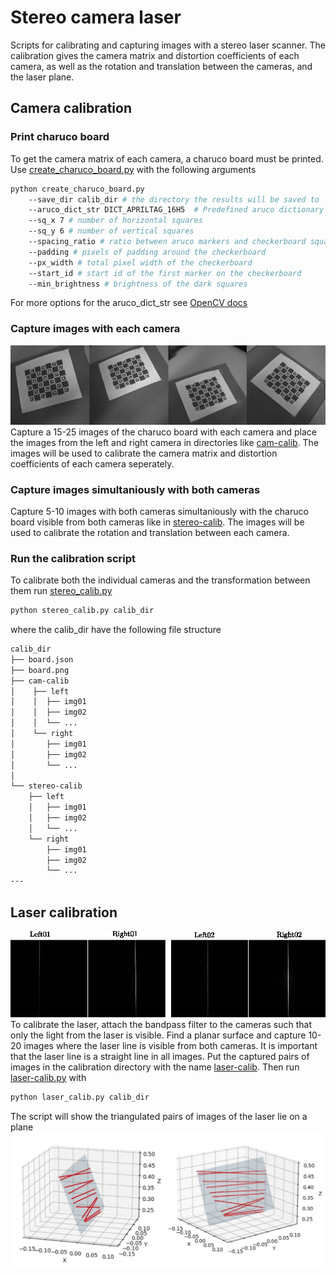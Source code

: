 # Stereo camera laser

Scripts for calibrating and capturing images with a stereo laser scanner. 
The calibration gives the camera matrix and distortion coefficients of each camera,
as well as the rotation and translation between the cameras, and the laser plane.

## Camera calibration
### Print charuco board
To get the camera matrix of each camera, a charuco board must be printed. 
Use [create_charuco_board.py](calibration/create_charuco_board.py) with the following arguments
```bash
python create_charuco_board.py 
	--save_dir calib_dir # the directory the results will be saved to
	--aruco_dict_str DICT_APRILTAG_16H5  # Predefined aruco dictionary
	--sq_x 7 # number of horizontal squares
	--sq_y 6 # number of vertical squares
	--spacing_ratio # ratio between aruco markers and checkerboard squares
	--padding # pixels of padding around the checkerboard
	--px_width # total pixel width of the checkerboard
	--start_id # start id of the first marker on the checkerboard
	--min_brightness # brightness of the dark squares
```
For more options for the aruco_dict_str see [OpenCV docs](https://docs.opencv.org/3.4/d9/d6a/group__aruco.html#ggac84398a9ed9dd01306592dd616c2c975a6eb1a3e9c94c7123d8b1904a57193f16) 

### Capture images with each camera
![Cam-calib-images](docs/cam-calib-images.jpg)
Capture a 15-25 images of the charuco board with each camera and place the images from the left and right camera in 
directories like [cam-calib](calibration/calib-05-01/cam-calib). The images will be used to calibrate the camera matrix and distortion coefficients of each camera seperately.

### Capture images simultaniously with both cameras
Capture 5-10 images with both cameras simultaniously with the charuco board visible from both cameras like in [stereo-calib](calibration/calib-05-01/stereo-calib). The images will be used to calibrate the rotation and translation between each camera.

### Run the calibration script
To calibrate both the individual cameras and the transformation between them run [stereo_calib.py](calibration/stereo_calib.py)
```bash
python stereo_calib.py calib_dir
```
where the calib_dir have the following file structure
```bash
calib_dir
├── board.json
├── board.png
├── cam-calib
│    ├── left
│    │  ├── img01
│    │  ├── img02
│    │  └── ...
│    └── right
│       ├── img01
│       ├── img02
│       └── ...
│
└── stereo-calib
    ├── left
    │   ├── img01
    │   ├── img02
	│   └── ...
    └── right
        ├── img01
        ├── img02
        └── ...
---
```





## Laser calibration
![Laser-calib-images](docs/laser-calib.jpg)
To calibrate the laser, attach the bandpass filter to the cameras such that only the light from the laser is visible. Find a planar surface and capture 10-20 images where the laser line is visible from both cameras. It is important that the laser line is a straight line in all images. Put the captured pairs of images in the calibration directory with the name [laser-calib](calibration/calib-05-01/laser-calib). Then run [laser-calib.py](calibration/laser_calib.py) with

```bash
python laser_calib.py calib_dir
```
The script will show the triangulated pairs of images of the laser lie on a plane
![laser-calib-plane](docs/laser-calib-plane.jpg)
